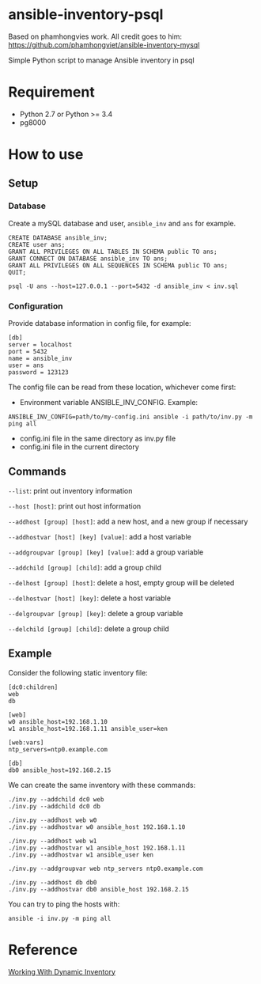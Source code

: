ansible-inventory-psql
=======================

Based on phamhongvies work. All credit goes to him: https://github.com/phamhongviet/ansible-inventory-mysql

Simple Python script to manage Ansible inventory in psql

# Requirement
* Python 2.7 or Python >= 3.4
* pg8000

# How to use

## Setup

### Database

Create a mySQL database and user, `ansible_inv` and `ans` for example.

```
CREATE DATABASE ansible_inv;
CREATE user ans;
GRANT ALL PRIVILEGES ON ALL TABLES IN SCHEMA public TO ans;
GRANT CONNECT ON DATABASE ansible_inv TO ans;
GRANT ALL PRIVILEGES ON ALL SEQUENCES IN SCHEMA public TO ans;
QUIT;
```

```
psql -U ans --host=127.0.0.1 --port=5432 -d ansible_inv < inv.sql
```

### Configuration

Provide database information in config file, for example:

```
[db]
server = localhost
port = 5432
name = ansible_inv
user = ans
password = 123123
```

The config file can be read from these location, whichever come first:
* Environment variable ANSIBLE_INV_CONFIG. Example:

```
ANSIBLE_INV_CONFIG=path/to/my-config.ini ansible -i path/to/inv.py -m ping all
```

* config.ini file in the same directory as inv.py file      
* config.ini file in the current directory      


## Commands

`--list`: print out inventory information

`--host [host]`: print out host information

`--addhost [group] [host]`: add a new host, and a new group if necessary

`--addhostvar [host] [key] [value]`: add a host variable

`--addgroupvar [group] [key] [value]`: add a group variable

`--addchild [group] [child]`: add a group child

`--delhost [group] [host]`: delete a host, empty group will be deleted

`--delhostvar [host] [key]`: delete a host variable

`--delgroupvar [group] [key]`: delete a group variable

`--delchild [group] [child]`: delete a group child

## Example

Consider the following static inventory file:

```
[dc0:children]
web
db

[web]
w0 ansible_host=192.168.1.10
w1 ansible_host=192.168.1.11 ansible_user=ken

[web:vars]
ntp_servers=ntp0.example.com

[db]
db0 ansible_host=192.168.2.15
```

We can create the same inventory with these commands:

```
./inv.py --addchild dc0 web
./inv.py --addchild dc0 db

./inv.py --addhost web w0
./inv.py --addhostvar w0 ansible_host 192.168.1.10

./inv.py --addhost web w1
./inv.py --addhostvar w1 ansible_host 192.168.1.11
./inv.py --addhostvar w1 ansible_user ken

./inv.py --addgroupvar web ntp_servers ntp0.example.com

./inv.py --addhost db db0
./inv.py --addhostvar db0 ansible_host 192.168.2.15
```

You can try to ping the hosts with:

```
ansible -i inv.py -m ping all
```

# Reference
[Working With Dynamic Inventory](https://docs.ansible.com/ansible/latest/user_guide/intro_dynamic_inventory.html)
